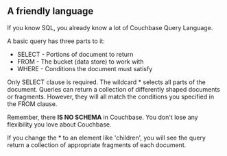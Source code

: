 ## A friendly language

If you know SQL, you already know a lot of Couchbase Query Language.

A basic query has three parts to it:

* SELECT - Portions of document to return
* FROM - The bucket (data store) to work with
* WHERE - Conditions the document must satisfy

Only SELECT clause is required. The wildcard * selects all parts of the document. Queries can return a collection of differently shaped documents or fragments. However, they will all match the conditions you specified in the FROM clause.

Remember, there **IS NO SCHEMA** in Couchbase. You don't lose any flexibility you love about Couchbase.

If you change the * to an element like 'children', you will see the query return a collection of appropriate fragments of each document.